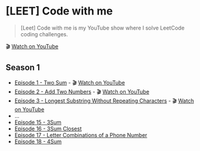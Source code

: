 # [LEET] Code with me

> [Leet] Code with me is my YouTube show where I solve LeetCode coding challenges. 

🎬 [Watch on YouTube](https://youtube.com/playlist?list=PLvo_NnRjK7R3KQHzvFYQw44t4hsOEhfJX&si=O1pFI0cx35pz_ft5)

## Season 1

* [Episode 1 - Two Sum](./e01-two-sum.md) - 🎬 [Watch on YouTube](https://youtu.be/01G1b2HZoTg?si=kNqQOMtbNk2iBkmi)
* [Episode 2 - Add Two Numbers](./e02-add-two-numbers.md) - 🎬 [Watch on YouTube](https://youtu.be/bd0pcjYHVjk?si=6JEVM88-elGszhRO)
* [Episode 3 - Longest Substring Without Repeating Characters](./e03-longest-substring-without-repeating-characters.md) - 🎬 [Watch on YouTube](https://youtu.be/cVTddh7oBcU?si=HC8vUyO_mr2b-esB)
* ...
* [Episode 15 - 3Sum](./e15-3sum.md)
* [Episode 16 - 3Sum Closest](./e16-3sum-closest.md)
* [Episode 17 - Letter Combinations of a Phone Number](./e17-letter-combination-of-phone-number.md)
* [Episode 18 - 4Sum](./e18-4sum.md)